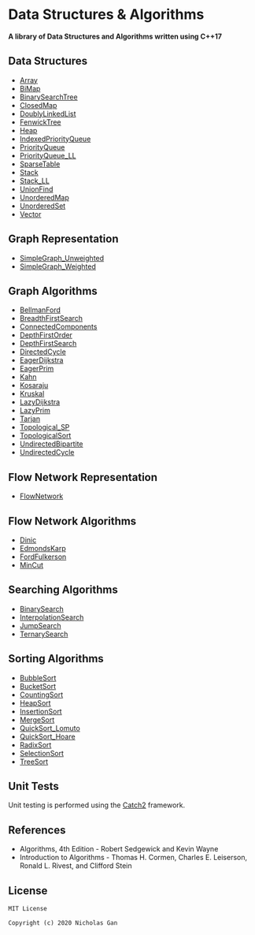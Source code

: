 # Data Structures & Algorithms

__A library of Data Structures and Algorithms written using C++17__

## Data Structures

* [Array](https://github.com/nicholas-gs/DataStructsAndAlgos/blob/master/include/DataStructures/Array.h)
* [BiMap](https://github.com/nicholas-gs/DataStructsAndAlgos/blob/master/include/DataStructures/BiMap.h)
* [BinarySearchTree](https://github.com/nicholas-gs/DataStructsAndAlgos/blob/master/include/DataStructures/BinarySearchTree.h)
* [ClosedMap](https://github.com/nicholas-gs/DataStructsAndAlgos/blob/master/include/DataStructures/ClosedMap.h)
* [DoublyLinkedList](https://github.com/nicholas-gs/DataStructsAndAlgos/blob/master/include/DataStructures/DoublyLinkedList.h)
* [FenwickTree](https://github.com/nicholas-gs/DataStructsAndAlgos/blob/master/include/DataStructures/FenwickTree.h)
* [Heap](https://github.com/nicholas-gs/DataStructsAndAlgos/blob/master/include/DataStructures/Heap.h)
* [IndexedPriorityQueue](https://github.com/nicholas-gs/DataStructsAndAlgos/blob/master/include/DataStructures/IndexedPriorityQueue.h)
* [PriorityQueue](https://github.com/nicholas-gs/DataStructsAndAlgos/blob/master/include/DataStructures/PriorityQueue.h)
* [PriorityQueue_LL](https://github.com/nicholas-gs/DataStructsAndAlgos/blob/master/include/DataStructures/PriorityQueue_LL.h)
* [SparseTable](https://github.com/nicholas-gs/DataStructsAndAlgos/blob/master/include/DataStructures/SparseTable.h)
* [Stack](https://github.com/nicholas-gs/DataStructsAndAlgos/blob/master/include/DataStructures/Stack.h)
* [Stack_LL](https://github.com/nicholas-gs/DataStructsAndAlgos/blob/master/include/DataStructures/Stack_LL.h)
* [UnionFind](https://github.com/nicholas-gs/DataStructsAndAlgos/blob/master/include/DataStructures/UnionFind.h)
* [UnorderedMap](https://github.com/nicholas-gs/DataStructsAndAlgos/blob/master/include/DataStructures/UnorderedMap.h)
* [UnorderedSet](https://github.com/nicholas-gs/DataStructsAndAlgos/blob/master/include/DataStructures/UnorderedSet.h)
* [Vector](https://github.com/nicholas-gs/DataStructsAndAlgos/blob/master/include/DataStructures/Vector.h)

## Graph Representation

* [SimpleGraph_Unweighted](https://github.com/nicholas-gs/DataStructsAndAlgos/blob/master/include/Graphs/SimpleGraph_Unweighted.h)
* [SimpleGraph_Weighted](https://github.com/nicholas-gs/DataStructsAndAlgos/blob/master/include/Graphs/SimpleGraph_Weighted.h)

## Graph Algorithms

* [BellmanFord](https://github.com/nicholas-gs/DataStructsAndAlgos/blob/master/include/Graphs/BellmanFord.h)
* [BreadthFirstSearch](https://github.com/nicholas-gs/DataStructsAndAlgos/blob/master/include/Graphs/BreadthFirstSearch.h)
* [ConnectedComponents](https://github.com/nicholas-gs/DataStructsAndAlgos/blob/master/include/Graphs/ConnectedComponents.h)
* [DepthFirstOrder](https://github.com/nicholas-gs/DataStructsAndAlgos/blob/master/include/Graphs/DepthFirstOrder.h)
* [DepthFirstSearch](https://github.com/nicholas-gs/DataStructsAndAlgos/blob/master/include/Graphs/DepthFirstSearch.h)
* [DirectedCycle](https://github.com/nicholas-gs/DataStructsAndAlgos/blob/master/include/Graphs/DirectedCycle.h)
* [EagerDijkstra](https://github.com/nicholas-gs/DataStructsAndAlgos/blob/master/include/Graphs/EagerDijkstra.h)
* [EagerPrim](https://github.com/nicholas-gs/DataStructsAndAlgos/blob/master/include/Graphs/EagerPrim.h)
* [Kahn](https://github.com/nicholas-gs/DataStructsAndAlgos/blob/master/include/Graphs/Kahn.h)
* [Kosaraju](https://github.com/nicholas-gs/DataStructsAndAlgos/blob/master/include/Graphs/Kosaraju.h)
* [Kruskal](https://github.com/nicholas-gs/DataStructsAndAlgos/blob/master/include/Graphs/Kruskal.h)
* [LazyDijkstra](https://github.com/nicholas-gs/DataStructsAndAlgos/blob/master/include/Graphs/LazyDijkstra.h)
* [LazyPrim](https://github.com/nicholas-gs/DataStructsAndAlgos/blob/master/include/Graphs/LazyPrim.h)
* [Tarjan](https://github.com/nicholas-gs/DataStructsAndAlgos/blob/master/include/Graphs/Tarjan.h)
* [Topological_SP](https://github.com/nicholas-gs/DataStructsAndAlgos/blob/master/include/Graphs/Topological_SP.h)
* [TopologicalSort](https://github.com/nicholas-gs/DataStructsAndAlgos/blob/master/include/Graphs/TopologicalSort.h)
* [UndirectedBipartite](https://github.com/nicholas-gs/DataStructsAndAlgos/blob/master/include/Graphs/UndirectedBipartite.h)
* [UndirectedCycle](https://github.com/nicholas-gs/DataStructsAndAlgos/blob/master/include/Graphs/UndirectedCycle.h)


## Flow Network Representation

* [FlowNetwork](https://github.com/nicholas-gs/DataStructsAndAlgos/blob/master/include/FlowNetworks/FlowNetwork.h)

## Flow Network Algorithms

* [Dinic](https://github.com/nicholas-gs/DataStructsAndAlgos/blob/master/include/FlowNetworks/Dinic.h)
* [EdmondsKarp](https://github.com/nicholas-gs/DataStructsAndAlgos/blob/master/include/FlowNetworks/EdmondsKarp.h)
* [FordFulkerson](https://github.com/nicholas-gs/DataStructsAndAlgos/blob/master/include/FlowNetworks/FordFulkerson.h)
* [MinCut](https://github.com/nicholas-gs/DataStructsAndAlgos/blob/master/include/FlowNetworks/MinCut.h)

## Searching Algorithms

* [BinarySearch](https://github.com/nicholas-gs/DataStructsAndAlgos/blob/master/include/SearchAlgorithms/BinarySearch.h)
* [InterpolationSearch](https://github.com/nicholas-gs/DataStructsAndAlgos/blob/master/include/SearchAlgorithms/InterpolationSearch.h)
* [JumpSearch](https://github.com/nicholas-gs/DataStructsAndAlgos/blob/master/include/SearchAlgorithms/JumpSearch.h)
* [TernarySearch](https://github.com/nicholas-gs/DataStructsAndAlgos/blob/master/include/SearchAlgorithms/TernarySearch.h)

## Sorting Algorithms

* [BubbleSort](https://github.com/nicholas-gs/DataStructsAndAlgos/blob/master/include/SortingAlgorithms/BubbleSort.h)
* [BucketSort](https://github.com/nicholas-gs/DataStructsAndAlgos/blob/master/include/SortingAlgorithms/BucketSort.h)
* [CountingSort](https://github.com/nicholas-gs/DataStructsAndAlgos/blob/master/include/SortingAlgorithms/CountingSort.h)
* [HeapSort](https://github.com/nicholas-gs/DataStructsAndAlgos/blob/master/include/SortingAlgorithms/HeapSort.h)
* [InsertionSort](https://github.com/nicholas-gs/DataStructsAndAlgos/blob/master/include/SortingAlgorithms/InsertionSort.h)
* [MergeSort](https://github.com/nicholas-gs/DataStructsAndAlgos/blob/master/include/SortingAlgorithms/MergeSort.h)
* [QuickSort_Lomuto](https://github.com/nicholas-gs/DataStructsAndAlgos/blob/master/include/SortingAlgorithms/QuickSort.h)
* [QuickSort_Hoare](https://github.com/nicholas-gs/DataStructsAndAlgos/blob/master/include/SortingAlgorithms/QuickSort.h)
* [RadixSort](https://github.com/nicholas-gs/DataStructsAndAlgos/blob/master/include/SortingAlgorithms/RadixSort.h)
* [SelectionSort](https://github.com/nicholas-gs/DataStructsAndAlgos/blob/master/include/SortingAlgorithms/SelectionSort.h)
* [TreeSort](https://github.com/nicholas-gs/DataStructsAndAlgos/blob/master/include/SortingAlgorithms/TreeSort.h)

## Unit Tests

Unit testing is performed using the [Catch2](https://github.com/catchorg/Catch2) framework.

## References

* Algorithms, 4th Edition - Robert Sedgewick and Kevin Wayne
* Introduction to Algorithms - Thomas H. Cormen, Charles E. Leiserson, Ronald L. Rivest, and Clifford Stein

## License

```txt
MIT License

Copyright (c) 2020 Nicholas Gan
